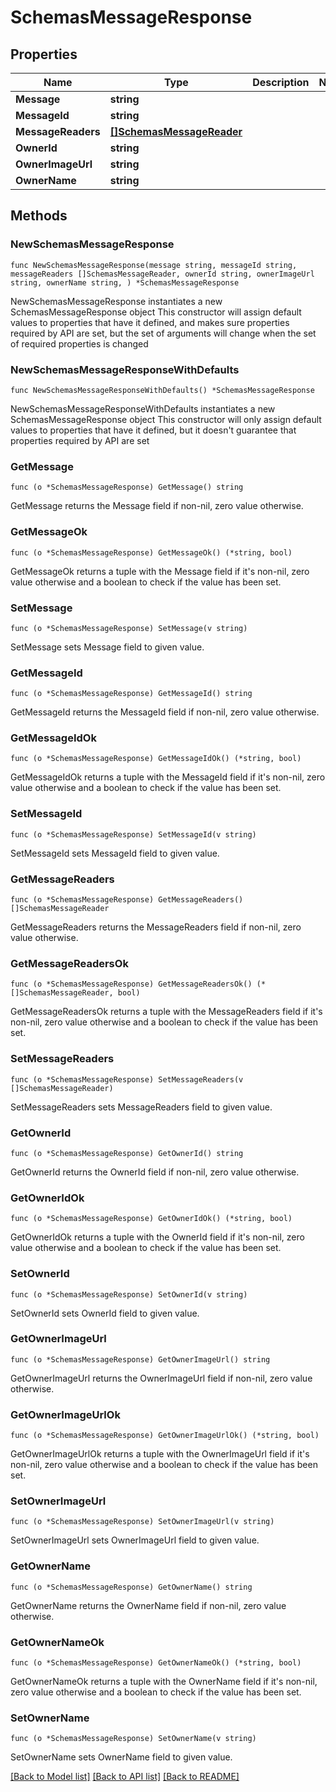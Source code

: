 # SchemasMessageResponse

## Properties

Name | Type | Description | Notes
------------ | ------------- | ------------- | -------------
**Message** | **string** |  | 
**MessageId** | **string** |  | 
**MessageReaders** | [**[]SchemasMessageReader**](SchemasMessageReader.md) |  | 
**OwnerId** | **string** |  | 
**OwnerImageUrl** | **string** |  | 
**OwnerName** | **string** |  | 

## Methods

### NewSchemasMessageResponse

`func NewSchemasMessageResponse(message string, messageId string, messageReaders []SchemasMessageReader, ownerId string, ownerImageUrl string, ownerName string, ) *SchemasMessageResponse`

NewSchemasMessageResponse instantiates a new SchemasMessageResponse object
This constructor will assign default values to properties that have it defined,
and makes sure properties required by API are set, but the set of arguments
will change when the set of required properties is changed

### NewSchemasMessageResponseWithDefaults

`func NewSchemasMessageResponseWithDefaults() *SchemasMessageResponse`

NewSchemasMessageResponseWithDefaults instantiates a new SchemasMessageResponse object
This constructor will only assign default values to properties that have it defined,
but it doesn't guarantee that properties required by API are set

### GetMessage

`func (o *SchemasMessageResponse) GetMessage() string`

GetMessage returns the Message field if non-nil, zero value otherwise.

### GetMessageOk

`func (o *SchemasMessageResponse) GetMessageOk() (*string, bool)`

GetMessageOk returns a tuple with the Message field if it's non-nil, zero value otherwise
and a boolean to check if the value has been set.

### SetMessage

`func (o *SchemasMessageResponse) SetMessage(v string)`

SetMessage sets Message field to given value.


### GetMessageId

`func (o *SchemasMessageResponse) GetMessageId() string`

GetMessageId returns the MessageId field if non-nil, zero value otherwise.

### GetMessageIdOk

`func (o *SchemasMessageResponse) GetMessageIdOk() (*string, bool)`

GetMessageIdOk returns a tuple with the MessageId field if it's non-nil, zero value otherwise
and a boolean to check if the value has been set.

### SetMessageId

`func (o *SchemasMessageResponse) SetMessageId(v string)`

SetMessageId sets MessageId field to given value.


### GetMessageReaders

`func (o *SchemasMessageResponse) GetMessageReaders() []SchemasMessageReader`

GetMessageReaders returns the MessageReaders field if non-nil, zero value otherwise.

### GetMessageReadersOk

`func (o *SchemasMessageResponse) GetMessageReadersOk() (*[]SchemasMessageReader, bool)`

GetMessageReadersOk returns a tuple with the MessageReaders field if it's non-nil, zero value otherwise
and a boolean to check if the value has been set.

### SetMessageReaders

`func (o *SchemasMessageResponse) SetMessageReaders(v []SchemasMessageReader)`

SetMessageReaders sets MessageReaders field to given value.


### GetOwnerId

`func (o *SchemasMessageResponse) GetOwnerId() string`

GetOwnerId returns the OwnerId field if non-nil, zero value otherwise.

### GetOwnerIdOk

`func (o *SchemasMessageResponse) GetOwnerIdOk() (*string, bool)`

GetOwnerIdOk returns a tuple with the OwnerId field if it's non-nil, zero value otherwise
and a boolean to check if the value has been set.

### SetOwnerId

`func (o *SchemasMessageResponse) SetOwnerId(v string)`

SetOwnerId sets OwnerId field to given value.


### GetOwnerImageUrl

`func (o *SchemasMessageResponse) GetOwnerImageUrl() string`

GetOwnerImageUrl returns the OwnerImageUrl field if non-nil, zero value otherwise.

### GetOwnerImageUrlOk

`func (o *SchemasMessageResponse) GetOwnerImageUrlOk() (*string, bool)`

GetOwnerImageUrlOk returns a tuple with the OwnerImageUrl field if it's non-nil, zero value otherwise
and a boolean to check if the value has been set.

### SetOwnerImageUrl

`func (o *SchemasMessageResponse) SetOwnerImageUrl(v string)`

SetOwnerImageUrl sets OwnerImageUrl field to given value.


### GetOwnerName

`func (o *SchemasMessageResponse) GetOwnerName() string`

GetOwnerName returns the OwnerName field if non-nil, zero value otherwise.

### GetOwnerNameOk

`func (o *SchemasMessageResponse) GetOwnerNameOk() (*string, bool)`

GetOwnerNameOk returns a tuple with the OwnerName field if it's non-nil, zero value otherwise
and a boolean to check if the value has been set.

### SetOwnerName

`func (o *SchemasMessageResponse) SetOwnerName(v string)`

SetOwnerName sets OwnerName field to given value.



[[Back to Model list]](../README.md#documentation-for-models) [[Back to API list]](../README.md#documentation-for-api-endpoints) [[Back to README]](../README.md)


